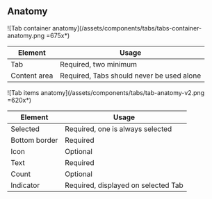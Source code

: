 ## Anatomy

![Tab container anatomy](/assets/components/tabs/tabs-container-anatomy.png =675x*)

| Element          | Usage                                           |
|------------------|-------------------------------------------------|
| Tab              | Required, two minimum                           |
| Content area     | Required, Tabs should never be used alone       |

![Tab items anatomy](/assets/components/tabs/tab-anatomy-v2.png =620x*)


| Element          | Usage                                           |
|------------------|-------------------------------------------------|
| Selected         | Required, one is always selected                |
| Bottom border    | Required                                        |
| Icon             | Optional                                        |
| Text             | Required                                        |
| Count            | Optional                                        |
| Indicator        | Required, displayed on selected Tab             |